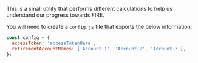 This is a small utility that performs different calculations to help us understand our progress towards FIRE.

You will need to create a `config.js` file that exports the below information:

```js
const config = {
  accessToken: 'accessTokenHere',
  retirementAccountNames: ['Account-1', 'Account-2', 'Account-3'],
};
```
